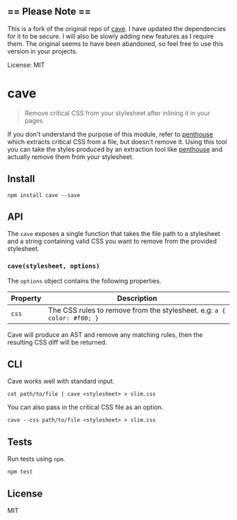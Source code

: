 ## == Please Note ==
This is a fork of the original repo of [cave][2]. I have updated the dependencies for it to be secure. I will also be slowly adding new features as I require them. The original seems to have been abandoned, so feel free to use this version in your projects.

License: MIT

# cave

> Remove critical CSS from your stylesheet after inlining it in your pages

If you don't understand the purpose of this module, refer to [penthouse][1] which extracts critical CSS from a file, but doesn't remove it. Using this tool you can take the styles produced by an extraction tool like [penthouse][1] and actually remove them from your stylesheet.

## Install

```shell
npm install cave --save
```

## API

The `cave` exposes a single function that takes the file path to a stylesheet and a string containing valid CSS you want to remove from the provided stylesheet.

### `cave(stylesheet, options)`

The `options` object contains the following properties.

Property | Description
---------|-----------------------------------------------------------------------
`css`    | The CSS rules to remove from the stylesheet. e.g: `a { color: #f00; }`

Cave will produce an AST and remove any matching rules, then the resulting CSS diff will be returned.

## CLI

Cave works well with standard input.

```shell
cat path/to/file | cave <stylesheet> > slim.css
```

You can also pass in the critical CSS file as an option.

```shell
cave --css path/to/file <stylesheet> > slim.css
```

## Tests

Run tests using `npm`.

```shell
npm test
```

## License

MIT

[1]: https://github.com/pocketjoso/penthouse
[2]: https://github.com/bevacqua/cave